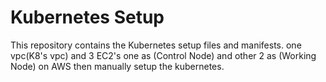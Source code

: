 # Kubernetes Setup

This repository contains the Kubernetes setup files and manifests.
one vpc(K8's vpc) and 3 EC2's one as (Control Node) and other 2 as (Working Node) on AWS
then manually setup the kubernetes.
